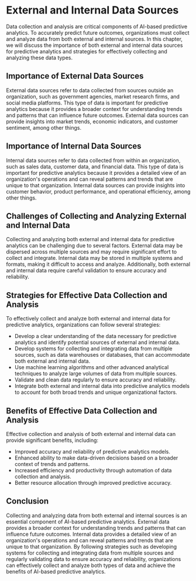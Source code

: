 External and Internal Data Sources
=========================================================================================

Data collection and analysis are critical components of AI-based predictive analytics. To accurately predict future outcomes, organizations must collect and analyze data from both external and internal sources. In this chapter, we will discuss the importance of both external and internal data sources for predictive analytics and strategies for effectively collecting and analyzing these data types.

Importance of External Data Sources
-----------------------------------

External data sources refer to data collected from sources outside an organization, such as government agencies, market research firms, and social media platforms. This type of data is important for predictive analytics because it provides a broader context for understanding trends and patterns that can influence future outcomes. External data sources can provide insights into market trends, economic indicators, and customer sentiment, among other things.

Importance of Internal Data Sources
-----------------------------------

Internal data sources refer to data collected from within an organization, such as sales data, customer data, and financial data. This type of data is important for predictive analytics because it provides a detailed view of an organization's operations and can reveal patterns and trends that are unique to that organization. Internal data sources can provide insights into customer behavior, product performance, and operational efficiency, among other things.

Challenges of Collecting and Analyzing External and Internal Data
-----------------------------------------------------------------

Collecting and analyzing both external and internal data for predictive analytics can be challenging due to several factors. External data may be dispersed across multiple sources and may require significant effort to collect and integrate. Internal data may be stored in multiple systems and formats, making it difficult to access and analyze. Additionally, both external and internal data require careful validation to ensure accuracy and reliability.

Strategies for Effective Data Collection and Analysis
-----------------------------------------------------

To effectively collect and analyze both external and internal data for predictive analytics, organizations can follow several strategies:

* Develop a clear understanding of the data necessary for predictive analytics and identify potential sources of external and internal data.
* Develop systems for collecting and integrating data from multiple sources, such as data warehouses or databases, that can accommodate both external and internal data.
* Use machine learning algorithms and other advanced analytical techniques to analyze large volumes of data from multiple sources.
* Validate and clean data regularly to ensure accuracy and reliability.
* Integrate both external and internal data into predictive analytics models to account for both broad trends and unique organizational factors.

Benefits of Effective Data Collection and Analysis
--------------------------------------------------

Effective collection and analysis of both external and internal data can provide significant benefits, including:

* Improved accuracy and reliability of predictive analytics models.
* Enhanced ability to make data-driven decisions based on a broader context of trends and patterns.
* Increased efficiency and productivity through automation of data collection and analysis.
* Better resource allocation through improved predictive accuracy.

Conclusion
----------

Collecting and analyzing data from both external and internal sources is an essential component of AI-based predictive analytics. External data provides a broader context for understanding trends and patterns that can influence future outcomes. Internal data provides a detailed view of an organization's operations and can reveal patterns and trends that are unique to that organization. By following strategies such as developing systems for collecting and integrating data from multiple sources and regularly validating data to ensure accuracy and reliability, organizations can effectively collect and analyze both types of data and achieve the benefits of AI-based predictive analytics.
